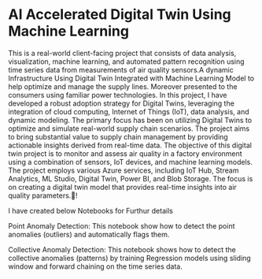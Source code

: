 # AI Accelerated Digital Twin Using Machine Learning

This is a real-world client-facing project that consists of data analysis, visualization, machine learning, and automated pattern recognition using time series data from measurements of air quality sensors.A dynamic Infrastructure Using Digital Twin Integrated with Machine Learning Model to help optimize and manage the supply lines. Moreover presented to the consumers using familiar power technologies.
In this project, I have developed a robust adoption strategy for Digital Twins, leveraging the integration of cloud computing, Internet of Things (IoT), data analysis, and dynamic modeling. The primary focus has been on utilizing Digital Twins to optimize and simulate real-world supply chain scenarios. The project aims to bring substantial value to supply chain management by providing actionable insights derived from real-time data. The objective of this digital twin project is to monitor and assess air quality in a factory environment using a combination of sensors, IoT devices, and machine learning models. The project employs various Azure services, including IoT Hub, Stream Analytics, ML Studio, Digital Twin, Power BI, and Blob Storage. The focus is on creating a digital twin model that provides real-time insights into air quality parameters.!

I have created below Notebooks for Furthur details

Point Anomaly Detection: This notebook show how to detect the point anomalies (outliers) and automatically flags them.

Collective Anomaly Detection: This notebook shows how to detect the collective anomalies (patterns) by training Regression models using sliding window and forward chaining on the time series data.
